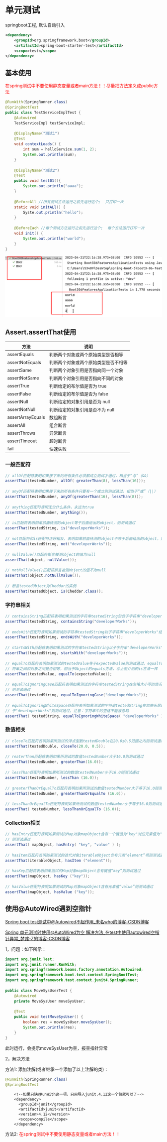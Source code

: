 

# 单元测试

springboot工程, 默认自动引入

```xml
<dependency>
    <groupId>org.springframework.boot</groupId>
    <artifactId>spring-boot-starter-test</artifactId>
    <scope>test</scope>
</dependency>
```

## 基本使用

 <font color = red>在spring测试中不要使用静态变量或者main方法！！尽量把方法定义成public方法</font>

```java
@RunWith(SpringRunner.class)
@SpringBootTest
public class TestServiceImplTest {
    @Autowired
    TestServiceImpl testServiceImpl;

    @DisplayName("测试1")
    @Test
    void contextLoads() {
        int sum = helloService.sum(1, 2);
        System.out.println(sum);
    }
    
    @DisplayName("测试2")
    @Test
    public void test01(){
    	System.out.println("aaaa");
    }

    @BeforeAll //所有测试方法运行之前先运行这个;  只打印一次
    static void initALl() {
    	Syste.out.println("hello");
    }
    
    @BeforeEach //每个测试方法运行之前先运行这个;  每个方法运行打印一次
    void init() {
    	System.out.println("world");
    }
}
```

<img src="SpringBoot3-单元测试.assets/image-20230925135045442.png" alt="image-20230925135045442" style="zoom:67%;" />

## Assert.assertThat使用

| 方法              | 说明                                 |
| ----------------- | ------------------------------------ |
| assertEquals      | 判断两个对象或两个原始类型是否相等   |
| assertNotEquals   | 判断两个对象或两个原始类型是否不相等 |
| assertSame        | 判断两个对象引用是否指向同一个对象   |
| assertNotSame     | 判断两个对象引用是否指向不同的对象   |
| assertTrue        | 判断给定的布尔值是否为 true          |
| assertFalse       | 判断给定的布尔值是否为 false         |
| assertNull        | 判断给定的对象引用是否为 null        |
| assertNotNull     | 判断给定的对象引用是否不为 null      |
| assertArrayEquals | 数组断言                             |
| assertAll         | 组合断言                             |
| assertThrows      | 异常断言                             |
| assertTimeout     | 超时断言                             |
| fail              | 快速失败                             |

### 一般匹配符

```java
// allOf匹配符表明如果接下来的所有条件必须都成立测试才通过，相当于“与”（&&）
assertThat(testedNumber, allOf( greaterThan(8), lessThan(16)));

// anyOf匹配符表明如果接下来的所有条件只要有一个成立则测试通过，相当于“或”（||）
assertThat(testedNumber, anyOf(greaterThan(16), lessThan(8)));

// anything匹配符表明无论什么条件，永远为true
assertThat(testedNumber, anything());

// is匹配符表明如果前面待测的object等于后面给出的object，则测试通过
assertThat(testedString, is("developerWorks"));

// not匹配符和is匹配符正好相反，表明如果前面待测的object不等于后面给出的object，则测试通过
assertThat(testedString, not("developerWorks"));

// nullValue()匹配符断言被测object的值为null
assertThat(object, nullValue());

// notNullValue()匹配符断言被测object的值不为null
assertThat(object,notNullValue());

// 断言testedObject为Cheddar的实例
assertThat(testedObject, is(Cheddar.class));
```

###  字符串相关

```java
// containsString匹配符表明如果测试的字符串testedString包含子字符串"developerWorks"则测试通过
assertThat(testedString, containsString("developerWorks"));

// endsWith匹配符表明如果测试的字符串testedString以子字符串"developerWorks"结尾则测试通过
assertThat(testedString, endsWith("developerWorks")); 

// startsWith匹配符表明如果测试的字符串testedString以子字符串"developerWorks"开始则测试通过
assertThat(testedString, startsWith("developerWorks")); 

// equalTo匹配符表明如果测试的testedValue等于expectedValue则测试通过，equalTo可以测试数值之间，字
// 符串之间和对象之间是否相等，相当于Object的equals方法，与上面介绍的is方法一样
assertThat(testedValue, equalTo(expectedValue)); 

// equalToIgnoringCase匹配符表明如果测试的字符串testedString在忽略大小写的情况下等于"developerWorks"
// 则测试通过
assertThat(testedString, equalToIgnoringCase("developerWorks")); 

// equalToIgnoringWhiteSpace匹配符表明如果测试的字符串testedString在忽略头尾的任意个空格的情况下等
// 于"developerWorks"则测试通过，注意：字符串中的空格不能被忽略
assertThat( testedString, equalToIgnoringWhiteSpace( "developerWorks" ) );
```

###  数值相关

```java
// closeTo匹配符表明如果所测试的浮点型数testedDouble在20.0±0.5范围之内则测试通过
assertThat(testedDouble, closeTo(20.0, 0.5));

// reaterThan匹配符表明如果所测试的数值testedNumber大于16.0则测试通过
assertThat(testedNumber, greaterThan(16.0));

// lessThan匹配符表明如果所测试的数值testedNumber小于16.0则测试通过
assertThat(testedNumber, lessThan (16.0));

// greaterThanOrEqualTo匹配符表明如果所测试的数值testedNumber大于等于16.0则测试通过
assertThat(testedNumber, greaterThanOrEqualTo (16.0));

// lessThanOrEqualTo匹配符表明如果所测试的数值testedNumber小于等于16.0则测试通过
assertThat( testedNumber, lessThanOrEqualTo (16.0));
```

###  Collection相关

```java
// hasEntry匹配符表明如果测试的Map对象mapObject含有一个键值为"key"对应元素值为"value"的Entry项
// 则测试通过
assertThat( mapObject, hasEntry( "key", "value" ) );

// hasItem匹配符表明如果测试的迭代对象iterableObject含有元素“element”项则测试通过
assertThat(iterableObject, hasItem ("element"));

// hasKey匹配符表明如果测试的Map对象mapObject含有键值“key”则测试通过
assertThat(mapObject, hasKey ("key"));

// hasValue匹配符表明如果测试的Map对象mapObject含有元素值“value”则测试通过
assertThat(mapObject, hasValue ("key"));
```

## 使用@AutoWired遇到空指针

[Spring boot test测试中@Autowired不起作用_未名who的博客-CSDN博客](https://blog.csdn.net/qq_2300688967/article/details/80054766)

[Spring 单元测试时使用@AutoWired为空 解决方法_在test中使用autowired空指针异常_梦彧-Z的博客-CSDN博客](https://blog.csdn.net/weixin_45852395/article/details/121427862)

1，问题：如下所示：

```java
import org.junit.Test;
import org.junit.runner.RunWith;
import org.springframework.beans.factory.annotation.Autowired;
import org.springframework.boot.test.context.SpringBootTest;
import org.springframework.test.context.junit4.SpringRunner;
 
public class MoveSysUserTest {
    @Autowired
    private MoveSysUser moveSysUser;
 
    @Test
    public void testMoveSysUser() {
        boolean res = moveSysUser.moveSysUser();
        System.out.println(res);
    }
}
```

此时运行，会提示moveSysUser为空，报空指针异常

2，解决方法

方法1: 添加注解(或者继承一个添加了以上注解的类)：

```java
@RunWith(SpringRunner.class)
@SpringBootTest
```

```properties
	<!--如果只缺@RunWith这一项，只用导入junit.4.12这一个包就可以了-->
	<dependency>
      <groupId>junit</groupId>
      <artifactId>junit</artifactId>
      <version>4.12</version>
      <scope>compile</scope>
    </dependency>
```

方法2:   <font color = red>在spring测试中不要使用静态变量或者main方法！！</font>

